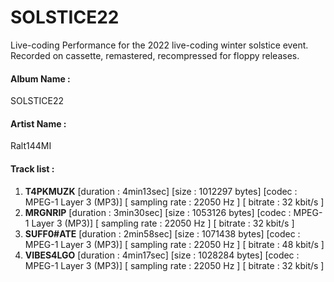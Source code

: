 # SOLSTICE22

Live-coding Performance for the 2022 live-coding winter solstice event.
Recorded on cassette, remastered, recompressed for floppy releases.

#### Album Name : 
  SOLSTICE22
#### Artist Name : 
  Ralt144MI
#### Track list : 
1. **T4PKMUZK** [duration : 4min13sec] [size : 1012297 bytes] [codec : MPEG-1 Layer 3 (MP3)] [ sampling rate : 22050 Hz ] [ bitrate : 32 kbit/s ]
2. **MRGNRIP** [duration : 3min30sec] [size : 1053126 bytes] [codec : MPEG-1 Layer 3 (MP3)] [ sampling rate : 22050 Hz ] [ bitrate : 32 kbit/s ]
3. **SUFF0#ATE** [duration : 2min58sec] [size : 1071438 bytes] [codec : MPEG-1 Layer 3 (MP3)] [ sampling rate : 22050 Hz ] [ bitrate : 48 kbit/s ]
4. **VIBES4LGO** [duration : 4min17sec] [size : 1028284 bytes] [codec : MPEG-1 Layer 3 (MP3)] [ sampling rate : 22050 Hz ] [ bitrate : 32 kbit/s ]

